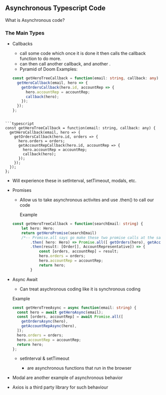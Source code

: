 ## Asynchronous Typescript Code

What is Asynchronous code?

### The Main Types

- Callbacks

  - call some code which once it is done it then calls the callback function to do more.
  - can then call another callback, and another .
  - Pyramid of Doom
    Examples:

  ```typescript
  const getHeroTreeCallback = function(email: string, callback: any) {
    getHeroCallback(email, hero => {
      getOrdersCallback(hero.id, accountRep => {
        hero.accountRep = accountRep;
        callback(hero);
      });
    });
  };
  ```

````

```typescript
const getHeroTreeCallback = function(email: string, callback: any) {
  getHeroCallback(email, hero => {
    getOrdersCallback(hero.id, orders => {
      hero.orders = orders;
      getAccountRepCallback(hero.id, accountRep => {
        hero.accountRep = accountRep;
        callback(hero);
      });
    });
  });
};
````

- Will experience these in setInterval, setTimeout, modals, etc.

- Promises

  - Allow us to take asynchronous activites and use .then() to call our code

    Example

  ```typescript
  const getHeroTreeCallback = function(searchEmail: string) {
      let hero: Hero;
      return getHeroPromise(searchEmail)
      /*-- Promise.all says go make these two promise calls at the same time and when both are done, all are done.  Then move on to next thing  --*/
          .then( hero: Hero) => Promise.all([ getOrders(hero), getAccountRep(hero)])
          .then(result: [Order[], AccountRepresentative]) => {
              const [orders, accountRep] = result;
              hero.orders = orders;
              hero.accountRep = accountRep;
              return hero;
          }
  ```

- Async Await

  - Can treat asychronous coding like it is synchronous coding

  Example

  ```typescript
  const getHeroTreeAsync = async function(email: string) {
    const hero = await getHeroAsync(email);
    const [orders, accountRep] = await Promise.all([
      getOrdersAsync(hero),
      getAccountRepAsync(hero),
    ]);
    hero.orders = orders;
    hero.accountRep = accountRep;
    return hero;
  };
  ```

  - setInterval & setTimeout

    - are asynchronous functions that run in the browser

- Modal are another example of asynchronous behavior

- Axios is a third party library for such behaviour
